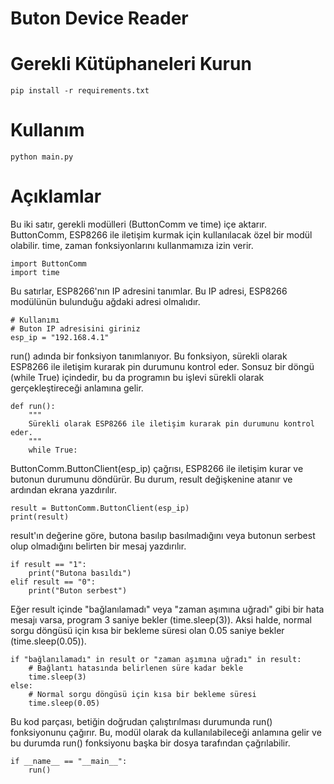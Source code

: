 # Buton Device Reader

# Gerekli Kütüphaneleri Kurun

```
pip install -r requirements.txt
```

# Kullanım

```
python main.py
```

# Açıklamlar

Bu iki satır, gerekli modülleri (ButtonComm ve time) içe aktarır. ButtonComm, ESP8266 ile iletişim kurmak için kullanılacak özel bir modül olabilir. time, zaman fonksiyonlarını kullanmamıza izin verir.

```
import ButtonComm
import time
```

Bu satırlar, ESP8266'nın IP adresini tanımlar. Bu IP adresi, ESP8266 modülünün bulunduğu ağdaki adresi olmalıdır.

```
# Kullanımı
# Buton IP adresisini giriniz
esp_ip = "192.168.4.1"
```

run() adında bir fonksiyon tanımlanıyor. Bu fonksiyon, sürekli olarak ESP8266 ile iletişim kurarak pin durumunu kontrol eder. Sonsuz bir döngü (while True) içindedir, bu da programın bu işlevi sürekli olarak gerçekleştireceği anlamına gelir.

```
def run():
    """
    Sürekli olarak ESP8266 ile iletişim kurarak pin durumunu kontrol eder.
    """
    while True:
```

ButtonComm.ButtonClient(esp_ip) çağrısı, ESP8266 ile iletişim kurar ve butonun durumunu döndürür. Bu durum, result değişkenine atanır ve ardından ekrana yazdırılır.

```
result = ButtonComm.ButtonClient(esp_ip)
print(result)
```

result'ın değerine göre, butona basılıp basılmadığını veya butonun serbest olup olmadığını belirten bir mesaj yazdırılır.

```
if result == "1":
    print("Butona basıldı")
elif result == "0":
    print("Buton serbest")
```

Eğer result içinde "bağlanılamadı" veya "zaman aşımına uğradı" gibi bir hata mesajı varsa, program 3 saniye bekler (time.sleep(3)). Aksi halde, normal sorgu döngüsü için kısa bir bekleme süresi olan 0.05 saniye bekler (time.sleep(0.05)).

```
if "bağlanılamadı" in result or "zaman aşımına uğradı" in result:
    # Bağlantı hatasında belirlenen süre kadar bekle
    time.sleep(3)
else:
    # Normal sorgu döngüsü için kısa bir bekleme süresi
    time.sleep(0.05)

```

Bu kod parçası, betiğin doğrudan çalıştırılması durumunda run() fonksiyonunu çağırır. Bu, modül olarak da kullanılabileceği anlamına gelir ve bu durumda run() fonksiyonu başka bir dosya tarafından çağrılabilir.

```
if __name__ == "__main__":
    run()
```
